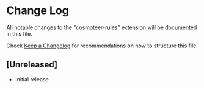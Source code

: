 # Change Log

All notable changes to the "cosmoteer-rules" extension will be documented in this file.

Check [Keep a Changelog](http://keepachangelog.com/) for recommendations on how to structure this file.

## [Unreleased]

- Initial release